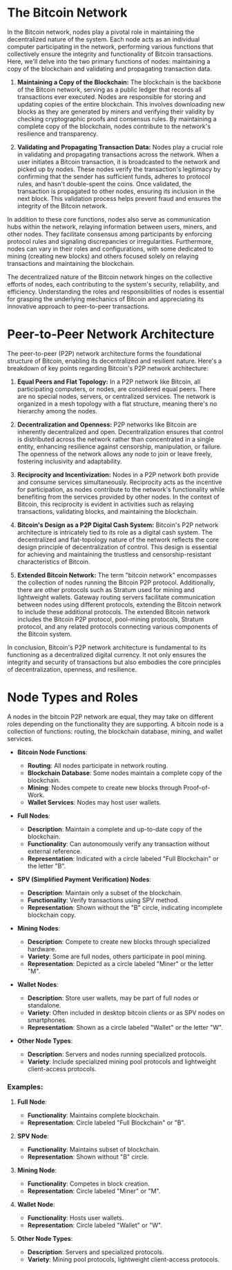 # The Bitcoin Network

In the Bitcoin network, nodes play a pivotal role in maintaining the decentralized nature of the system. Each node acts as an individual computer participating in the network, performing various functions that collectively ensure the integrity and functionality of Bitcoin transactions. Here, we'll delve into the two primary functions of nodes: maintaining a copy of the blockchain and validating and propagating transaction data.

1. **Maintaining a Copy of the Blockchain:**
   The blockchain is the backbone of the Bitcoin network, serving as a public ledger that records all transactions ever executed. Nodes are responsible for storing and updating copies of the entire blockchain. This involves downloading new blocks as they are generated by miners and verifying their validity by checking cryptographic proofs and consensus rules. By maintaining a complete copy of the blockchain, nodes contribute to the network's resilience and transparency.

2. **Validating and Propagating Transaction Data:**
   Nodes play a crucial role in validating and propagating transactions across the network. When a user initiates a Bitcoin transaction, it is broadcasted to the network and picked up by nodes. These nodes verify the transaction's legitimacy by confirming that the sender has sufficient funds, adheres to protocol rules, and hasn't double-spent the coins. Once validated, the transaction is propagated to other nodes, ensuring its inclusion in the next block. This validation process helps prevent fraud and ensures the integrity of the Bitcoin network.

In addition to these core functions, nodes also serve as communication hubs within the network, relaying information between users, miners, and other nodes. They facilitate consensus among participants by enforcing protocol rules and signaling discrepancies or irregularities. Furthermore, nodes can vary in their roles and configurations, with some dedicated to mining (creating new blocks) and others focused solely on relaying transactions and maintaining the blockchain.

The decentralized nature of the Bitcoin network hinges on the collective efforts of nodes, each contributing to the system's security, reliability, and efficiency. Understanding the roles and responsibilities of nodes is essential for grasping the underlying mechanics of Bitcoin and appreciating its innovative approach to peer-to-peer transactions.

# Peer-to-Peer Network Architecture
The peer-to-peer (P2P) network architecture forms the foundational structure of Bitcoin, enabling its decentralized and resilient nature. Here's a breakdown of key points regarding Bitcoin's P2P network architecture:

1. **Equal Peers and Flat Topology:**
   In a P2P network like Bitcoin, all participating computers, or nodes, are considered equal peers. There are no special nodes, servers, or centralized services. The network is organized in a mesh topology with a flat structure, meaning there's no hierarchy among the nodes.

2. **Decentralization and Openness:**
   P2P networks like Bitcoin are inherently decentralized and open. Decentralization ensures that control is distributed across the network rather than concentrated in a single entity, enhancing resilience against censorship, manipulation, or failure. The openness of the network allows any node to join or leave freely, fostering inclusivity and adaptability.

3. **Reciprocity and Incentivization:**
   Nodes in a P2P network both provide and consume services simultaneously. Reciprocity acts as the incentive for participation, as nodes contribute to the network's functionality while benefiting from the services provided by other nodes. In the context of Bitcoin, this reciprocity is evident in activities such as relaying transactions, validating blocks, and maintaining the blockchain.

4. **Bitcoin's Design as a P2P Digital Cash System:**
   Bitcoin's P2P network architecture is intricately tied to its role as a digital cash system. The decentralized and flat-topology nature of the network reflects the core design principle of decentralization of control. This design is essential for achieving and maintaining the trustless and censorship-resistant characteristics of Bitcoin.

5. **Extended Bitcoin Network:**
   The term "bitcoin network" encompasses the collection of nodes running the Bitcoin P2P protocol. Additionally, there are other protocols such as Stratum used for mining and lightweight wallets. Gateway routing servers facilitate communication between nodes using different protocols, extending the Bitcoin network to include these additional protocols. The extended Bitcoin network includes the Bitcoin P2P protocol, pool-mining protocols, Stratum protocol, and any related protocols connecting various components of the Bitcoin system.

In conclusion, Bitcoin's P2P network architecture is fundamental to its functioning as a decentralized digital currency. It not only ensures the integrity and security of transactions but also embodies the core principles of decentralization, openness, and resilience.


# Node Types and Roles
A nodes in the bitcoin P2P network are equal, they may take on different roles depending on the functionality they are supporting. A bitcoin node is a collection of functions: routing, the blockchain database, mining, and wallet services. 


- **Bitcoin Node Functions**:
  - **Routing**: All nodes participate in network routing.
  - **Blockchain Database**: Some nodes maintain a complete copy of the blockchain.
  - **Mining**: Nodes compete to create new blocks through Proof-of-Work.
  - **Wallet Services**: Nodes may host user wallets.

- **Full Nodes**:
  - **Description**: Maintain a complete and up-to-date copy of the blockchain.
  - **Functionality**: Can autonomously verify any transaction without external reference.
  - **Representation**: Indicated with a circle labeled "Full Blockchain" or the letter "B".

- **SPV (Simplified Payment Verification) Nodes**:
  - **Description**: Maintain only a subset of the blockchain.
  - **Functionality**: Verify transactions using SPV method.
  - **Representation**: Shown without the "B" circle, indicating incomplete blockchain copy.

- **Mining Nodes**:
  - **Description**: Compete to create new blocks through specialized hardware.
  - **Variety**: Some are full nodes, others participate in pool mining.
  - **Representation**: Depicted as a circle labeled "Miner" or the letter "M".

- **Wallet Nodes**:
  - **Description**: Store user wallets, may be part of full nodes or standalone.
  - **Variety**: Often included in desktop bitcoin clients or as SPV nodes on smartphones.
  - **Representation**: Shown as a circle labeled "Wallet" or the letter "W".

- **Other Node Types**:
  - **Description**: Servers and nodes running specialized protocols.
  - **Variety**: Include specialized mining pool protocols and lightweight client-access protocols.

### Examples:

1. **Full Node**:
   - **Functionality**: Maintains complete blockchain.
   - **Representation**: Circle labeled "Full Blockchain" or "B".

2. **SPV Node**:
   - **Functionality**: Maintains subset of blockchain.
   - **Representation**: Shown without "B" circle.

3. **Mining Node**:
   - **Functionality**: Competes in block creation.
   - **Representation**: Circle labeled "Miner" or "M".

4. **Wallet Node**:
   - **Functionality**: Hosts user wallets.
   - **Representation**: Circle labeled "Wallet" or "W".

5. **Other Node Types**:
   - **Description**: Servers and specialized protocols.
   - **Variety**: Mining pool protocols, lightweight client-access protocols.